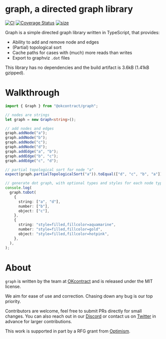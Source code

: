 # graph, a directed graph library

[![CI](https://github.com/okcontract/graph/actions/workflows/main.yml/badge.svg)](https://github.com/okcontract/graph/actions?query=branch%3Amain++)
[![Coverage Status](https://coveralls.io/repos/github/okcontract/graph/badge.svg?branch=main)](https://coveralls.io/github/okcontract/graph?branch=main)
[![size](https://deno.bundlejs.com/badge?q=@okcontract/graph)](https://bundlephobia.com/package/@okcontract/graph)

Graph is a simple directed graph library written in TypeScript, that provides:

- Ability to add and remove node and edges
- (Partial) topological sort
- Cache paths for cases with (much) more reads than writes
- Export to graphviz `.dot` files

This library has no dependencies and the build artifact is 3.6kB (1.41kB
gzipped).

# Walkthrough

```ts
import { Graph } from "@okcontract/graph";

// nodes are strings
let graph = new Graph<string>();

// add nodes and edges
graph.addNode("a");
graph.addNode("b");
graph.addNode("c");
graph.addNode("d");
graph.addEdge("a", "b");
graph.addEdge("b", "c");
graph.addEdge("c", "d");

// partial topological sort for node "a"
expect(graph.partialTopologicalSort("a")).toEqual(["d", "c", "b", "a"]);

// generate dot graph, with optional types and styles for each node type
console.log(
  graph.toDot(
    {
      string: ["a", "d"],
      number: ["b"],
      object: ["c"],
    },
    {
      string: "style=filled,fillcolor=aquamarine",
      number: "style=filled,fillcolor=gold",
      object: "style=filled,fillcolor=hotpink",
    },
  ),
);
```

# About

`graph` is written by the team at [OKcontract](https://okcontract.com) and is
released under the MIT license.

We aim for ease of use and correction. Chasing down any bug is our top
priority.

Contributors are welcome, feel free to submit PRs directly for small changes.
You can also reach out in our [Discord](https://discord.gg/Cun5aF7k) or
contact us on [Twitter](https://x.com/okcontract) in advance for larger
contributions.

This work is supported in part by a RFG grant from
[Optimism](https://optimism.io).
